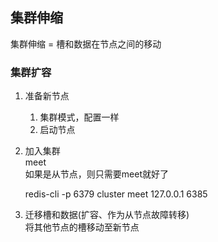
## 集群伸缩

集群伸缩 = 槽和数据在节点之间的移动

### 集群扩容
1. 准备新节点  
    1. 集群模式，配置一样
    2. 启动节点
2. 加入集群  
    meet  
    如果是从节点，则只需要meet就好了
    
    redis-cli -p 6379 cluster meet 127.0.0.1 6385
3. 迁移槽和数据(扩容、作为从节点故障转移)  
    将其他节点的槽移动至新节点

